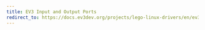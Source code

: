 ```yaml
---
title: EV3 Input and Output Ports
redirect_to: https://docs.ev3dev.org/projects/lego-linux-drivers/en/ev3dev-jessie/ev3.html#input-output-ports
---
```

